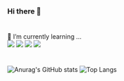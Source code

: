 ### Hi there 👋

#
 🌱 I’m currently learning ...
 <br>
 <img src="https://img.shields.io/badge/HTML5-red?style=flat&logo=HTML5&logoColor=E34F26"/>
 <img src="https://img.shields.io/badge/CSS3-sky?style=flat&logo=CSS3&logoColor=1572B6"/>
 <img src="https://img.shields.io/badge/Vue-green?style=flat&logo=Vue.js&logoColor=4FC08D"/>
 <img src="https://img.shields.io/badge/Python-blue?style=flat&logo=Python&logoColor=3776AB"/>

#
![Anurag's GitHub stats](https://github-readme-stats.vercel.app/api?username=hhyeona&show_icons=true&theme=synthwave)
![Top Langs](https://github-readme-stats.vercel.app/api/top-langs/?username=hhyeona&layout=compact&theme=synthwave)
  
<!--
**hhyeona/hhyeona** is a ✨ _special_ ✨ repository because its `README.md` (this file) appears on your GitHub profile.

Here are some ideas to get you started:

- 🔭 I’m currently working on ...
- 🌱 I’m currently learning ...
- 👯 I’m looking to collaborate on ...
- 🤔 I’m looking for help with ...
- 💬 Ask me about ...
- 📫 How to reach me: ...
- 😄 Pronouns: ...
- ⚡ Fun fact: ...
-->
